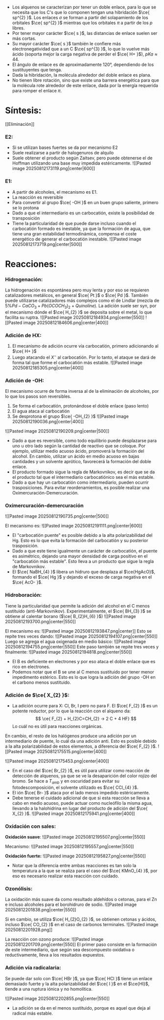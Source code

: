 - Los alquenos se caracterizan por tener un doble enlace, para lo que se necesita que los C's que lo componen tengan una hibridación $\ce{ sp^{2} }$. Los enlaces $\sigma$ se forman a partir del solapamiento de los orbitales $\ce{ sp^{2} }$ mientras que los orbitales $\pi$ a partir de los $p$ libres. 
- Por tener mayor carácter $\ce{ s }$, las distancias de enlace suelen ser más cortas. 
- Su mayor carácter $\ce{ s }$ también le confiere más electronegatividad que a un C $\ce{ sp^{3} }$, lo que lo vuelve más ácido (soporta mejor la carga negativa de perder el $\ce{ H+ }$), $pKa \approx 44$.
- El ángulo de enlace es de aproximadamente 120°, dependiendo de los sustituyentes que tenga.
- Dada la hibridación, la molécula alrededor del doble enlace es plana. 
- No tienen libre rotación, sino que existe una barrera energética para que la molécula rote alrededor de este enlace, dada por la energía requerida para romper el enlace $\pi$. 

# Síntesis: 
[[Eliminación]]
### E2:
- Si se utilizan bases fuertes se da por mecanismo E2
- Suele realizarse a partir de halogenuros de alquilo
- Suele obtener el producto según Zaitsev, pero puede obtenerse el de Hoffman utilizando una base muy impedida estéricamente. 
![[Pasted image 20250812173119.png|center|600]]

### E1:
- A partir de alcoholes, el mecanismo es E1. 
- La reacción es reversible
- Para convertir al grupo $\ce{ -OH }$ en un buen grupo saliente, primero se lo protona
- Dado a que el intermediario es un carbocatión, existe la posibilidad de transposición
- Tiene la particularidad de que puede darse incluso cuando el carbocatión formado es inestable, ya que la formación de agua, que tiene una gran estabilidad termodinámica, compensa el coste energético de generar el carbocatión inestable. 
![[Pasted image 20250812173719.png|center|500]]

# Reacciones:
### Hidrogenación:
La hidrogenación es espontánea pero muy lenta y por eso se requieren catalizadores metálicos, en general $\ce{ Pt }$ o $\ce{ Pd }$. También puede utilizarse catalizadores más complejos como el de Lindlar (mezcla de $5\% Pd-CaCO_{3} + Pb(OCOCH_{3})_{2} + Quinoline$). 
La adición suele ser syn, por el mecanismo dónde el $\ce{ H_{2} }$ se deposita sobre el metal, lo que facilita su ruptra.
![[Pasted image 20250812184934.png|center|550]]
![[Pasted image 20250812184606.png|center|400]]

### Adición de HX:
1) El mecanismo de adición ocurre vía carbocatión, primero adicionando al $\ce{ H+ }$
2) Luego atacando el $X^{-}$ al carbocatión.
Por lo tanto, el ataque se dará de forma tal que forme el carbocatión más estable.
![[Pasted image 20250812185305.png|center|400]]


### Adición de -OH:
El mecanismo ocurre de forma inversa al de la eliminación de alcoholes, por lo que los pasos son reversibles. 
1) Se forma el carbocatión, protonándose el doble enlace (paso lento)
2) El agua ataca al carbocatión
3) Se desprotona el grupo $\ce{ -OH_{2} }$ 
![[Pasted image 20250812190036.png|center|400]]

![[Pasted image 20250812190209.png|center|500]]
- Dado a que es reversible, como todo equilibrio puede desplazarse para uno u otro lado según la cantidad de reactivo que se coloque. Por ejemplo, utilizar medio acuoso ácido, promoverá la formación del alcohol. En cambio, utilizar un ácido en medio acuoso en bajas cantidades y un solvente aprótico, favorecerá la formación del doble enlace.
- El producto formado sigue la regla de Markovnikov, es decir que se da el producto tal que el intermediario carbocatiónico sea el más estable.
- Dado a que hay un carbocatión como intermediario, pueden ocurrir trasposiciones. Para evitar reordenamientos, es posible realizar una Oximercuración-Demercuración.
### Oximercuración-demercuración
![[Pasted image 20250812190735.png|center|500]]

El mecanismo es:
![[Pasted image 20250812191111.png|center|600]]
- El "carbocatión puente" es posible debido a la alta polarizabilidad del Hg. Esto es lo que evita la formación del carbocatión y su posterior trasposición.
- Dado a que este tiene igualmente un carácter de carbocatión, el puente es asimétrico, dejando una mayor densidad de carga positivo en el "carbocatión más estable".  Esto lleva a un producto que sigue la regla de Markovnikov.
- El $\ce{ NaBH_{4} }$ libera un hidruro que desplaza al $\ce{HgAcO}$, formando el $\ce{ Hg }$ y dejando el exceso de carga negativa en el $\ce{ AcO- }$.
### Hidroboración: 
Tiene la particularidad que permite la adición del alcohol en el C menos sustituido (anti-Markovnikov). Experimentalmente, el $\ce{ BH_{3} }$ se obtiene al calentar borano ($\ce{ B_{2}H_{6} }$)
![[Pasted image 20250812193700.png|center|550]]

El mecanismo es:
![[Pasted image 20250812193847.png|center]]
Esto se repite tres veces dando:
![[Pasted image 20250812194107.png|center|550]]
Luego se agrega el agua oxigenada en medio básico:
![[Pasted image 20250812194755.png|center|550]]
Este paso también se repite tres veces y finalmente:
![[Pasted image 20250812194818.png|center|550]]

- El B es deficiente en electrones y por eso ataca el doble enlace que es rico en electrones.
- Podemos notar que el B se une al C menos sustituido por tener menor impedimento estérico. Esto es lo que logra la adición del grupo -OH en el carbono menos sustituido.
### Adición de $\ce{ X_{2} }$:
- La adición ocurre para X: Cl, Br, I pero no para F. El $\ce{ F_{2} }$ es un potente reductor, por lo que la reacción con el alqueno da:
$$
\ce{ F_{2} + H_{2}C=CH_{2} ->  2 C + 4 HF}
$$
Lo cuál no es útil para reacciones orgánicas. 

En cambio, el resto de los halógenos produce una adición por un intermediario de puente, lo cuál da una adición anti. Esto es posible debido a la alta polarizabilidad de estos elementos, a diferencia del $\ce{ F_{2} }$. 
![[Pasted image 20250812175515.png|center|400]]

![[Pasted image 20250812175453.png|center|400]]
- En el caso del $\ce{ Br_{2} }$, es útil para utilizar como reacción de detección de alquenos, ya que se ve la desaparición del color rojizo del bromo. Se hace a $T_{amb}$ y en oscuridad para evitar su fotodescomposición, el solvente utilizado es $\ce{ CCl_{4} }$. 
- El ión $\ce{ Br- }$ ataca por el lado menos impedido estéricamente. 
- Debe tenerse el cuidado adicional de que si esta reacción se lleva a cabo en medio acuoso, puede actuar como nucleófilo la misma agua, llevando a la halohidrina en lugar del producto de adición del $\ce{ X_{2} }$.
![[Pasted image 20250812175941.png|center|400]]
### Oxidación con sales:
**Oxidación suave**:
![[Pasted image 20250812195507.png|center|550]]

Mecanismo: 
![[Pasted image 20250812195557.png|center|550]]

**Oxidación fuerte:**
![[Pasted image 20250812195827.png|center|550]]

- Notar que la diferencia entre ambas reacciones es tan solo la temperatura a la que se realiza para el caso del $\ce{ KMnO_{4} }$, por eso es necesario realizar esta reacción con cuidado. 
### Ozonólisis:
La oxidación más suave da como resultado aldehídos o cetonas, para el Zn e incluso alcoholes para el borohidruro de sodio.
![[Pasted image 20250812201838.png|center|550]]

Si en cambio, se utiliza $\ce{ H_{2}O_{2} }$, se obtienen cetonas y ácidos, incluso $\ce{ CO_{2} }$ en el caso de carbonos terminales. 
![[Pasted image 20250812201928.png]]

La reacción con ozono produce:
![[Pasted image 20250812201709.png|center|550]]
El primer paso consiste en la formación de este intermediario, que según sea descompuesto oxidativa o reductivamente, lleva a los resultados expuestos.

### Adición vía radicalaria:
Se puede dar solo con $\ce{ HBr }$, ya que $\ce{ HCl }$ tiene un enlace demasiado fuerte y la alta polarizabilidad del $\ce{ I }$ en el $\ce{HI}$, tiende a una ruptura iónica y no homolítica. 

![[Pasted image 20250812202855.png|center|550]]
- La adición se da en el menos sustituido, porque es aquel que deja al radical más estable.